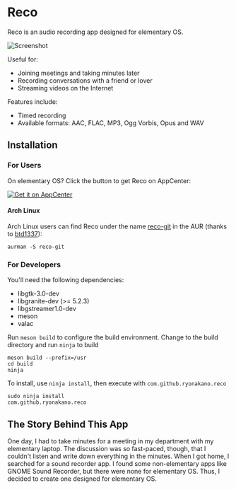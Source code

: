 # Reco

Reco is an audio recording app designed for elementary OS.

![Screenshot](data/Screenshot.png)

Useful for:

* Joining meetings and taking minutes later
* Recording conversations with a friend or lover
* Streaming videos on the Internet

Features include:

* Timed recording
* Available formats: AAC, FLAC, MP3, Ogg Vorbis, Opus and WAV

## Installation

### For Users

On elementary OS? Click the button to get Reco on AppCenter:

[![Get it on AppCenter](https://appcenter.elementary.io/badge.svg)](https://appcenter.elementary.io/com.github.ryonakano.reco)

#### Arch Linux

Arch Linux users can find Reco under the name [reco-git](https://aur.archlinux.org/packages/reco-git/) in the AUR (thanks to [btd1337](https://github.com/btd1337)):

    aurman -S reco-git

### For Developers

You'll need the following dependencies:

* libgtk-3.0-dev
* libgranite-dev (>= 5.2.3)
* libgstreamer1.0-dev
* meson
* valac

Run `meson build` to configure the build environment. Change to the build directory and run `ninja` to build

    meson build --prefix=/usr
    cd build
    ninja

To install, use `ninja install`, then execute with `com.github.ryonakano.reco`

    sudo ninja install
    com.github.ryonakano.reco

## The Story Behind This App

One day, I had to take minutes for a meeting in my department with my elementary laptop. The discussion was so fast-paced, though, that I couldn't listen and write down everything in the minutes. When I got home, I searched for a sound recorder app. I found some non-elementary apps like GNOME Sound Recorder, but there were none for elementary OS. Thus, I decided to create one designed for elementary OS.
